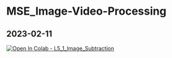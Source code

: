 # MSE_Image-Video-Processing

## 2023-02-11

<a href="https://colab.research.google.com/github/Quang-Nguyen-Van/MSE_Image-Video-Processing/blob/main/L5_1_Image_Subtraction.ipynb"><img data-canonical-src="https://colab.research.google.com/assets/colab-badge.svg" alt="Open In Colab" src="https://camo.githubusercontent.com/84f0493939e0c4de4e6dbe113251b4bfb5353e57134ffd9fcab6b8714514d4d1/68747470733a2f2f636f6c61622e72657365617263682e676f6f676c652e636f6d2f6173736574732f636f6c61622d62616467652e737667"> - L5_1_Image_Subtraction</a>

